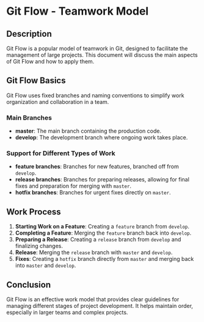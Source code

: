 
# Git Flow - Teamwork Model

## Description
Git Flow is a popular model of teamwork in Git, designed to facilitate the management of large projects. This document will discuss the main aspects of Git Flow and how to apply them.

## Git Flow Basics
Git Flow uses fixed branches and naming conventions to simplify work organization and collaboration in a team.

### Main Branches
- **master**: The main branch containing the production code.
- **develop**: The development branch where ongoing work takes place.

### Support for Different Types of Work
- **feature branches**: Branches for new features, branched off from `develop`.
- **release branches**: Branches for preparing releases, allowing for final fixes and preparation for merging with `master`.
- **hotfix branches**: Branches for urgent fixes directly on `master`.

## Work Process
1. **Starting Work on a Feature**: Creating a `feature` branch from `develop`.
2. **Completing a Feature**: Merging the `feature` branch back into `develop`.
3. **Preparing a Release**: Creating a `release` branch from `develop` and finalizing changes.
4. **Release**: Merging the `release` branch with `master` and `develop`.
5. **Fixes**: Creating a `hotfix` branch directly from `master` and merging back into `master` and `develop`.

## Conclusion
Git Flow is an effective work model that provides clear guidelines for managing different stages of project development. It helps maintain order, especially in larger teams and complex projects.
